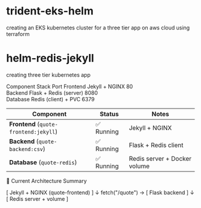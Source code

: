 # trident-eks-helm
creating an EKS kubernetes cluster for a three tier app on aws cloud using terraform


# helm-redis-jekyll
creating three tier kubernetes app 

Component	Stack	                Port
Frontend	Jekyll + NGINX	        80  
Backend	    Flask + Redis (server)	8080  
Database	Redis (client) + PVC    6379  

| Component                              | Status    | Notes                        |
| -------------------------------------- | --------- | ---------------------------- |
| **Frontend** (`quote-frontend:jekyll`) | ✅ Running | Jekyll + NGINX               |
| **Backend** (`quote-backend:csv`)      | ✅ Running | Flask + Redis client         |
| **Database** (`quote-redis`)           | ✅ Running | Redis server + Docker volume |


🚦 Current Architecture Summary

[ Jekyll + NGINX (quote-frontend) ]
             ↓
     fetch("/quote") → [ Flask backend ]
                              ↓
                    [ Redis server + volume ]

